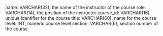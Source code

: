 name: VARCHAR(32), the name of the instructor of the course
role: VARCHAR(14), the position of the instructor
course_id: VARCHAR(16), unique identifier for the course
title: VARCHAR(60), name for the course
level: INT, numeric course level
section: VARCHAR(6), section number of the course